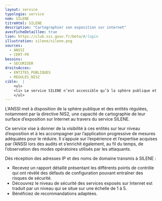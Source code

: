 ```yaml
---
layout: service
typologie: service
nom: SILENE
titreHtml: SILENE
description: "Cartographier son exposition sur internet"
avecFicheDetaillee: true
lien: https://club.ssi.gouv.fr/beta/#/login
illustration: silene/silene.png
sources:
  - ANSSI
  - CERT-FR
besoins: 
  - SECURISER
droitsAcces:
  - ENTITES_PUBLIQUES
  - REGULES_NIS2
cible:  |
    <ul>
    <li> Le service SILENE n’est accessible qu’à la sphère publique et aux entités réglementées notamment par la directive NIS2. </li>
    </ul>
---
```

L’ANSSI met à disposition de la sphère publique et des entités régulées, notamment par la directive NIS2, une capacité de cartographie de leur surface d’exposition sur Internet au travers du service SILENE.

Ce service vise à donner de la visibilité à ces entités sur leur niveau d’exposition et à les accompagner par l’application progressive de mesures adéquates pour le réduire. Il s’appuie sur l’expérience et l’expertise acquises par l’ANSSI lors des audits et s’enrichit également, au fil du temps, de l’observation des modes opératoires utilisés par les attaquants.

Dès réception des adresses IP et des noms de domaine transmis à SILENE :
<ul>
  <li>Recevez un rapport détaillé présentant les différents points de contrôle qui ont révélé des défauts de configuration pouvant entraîner des risques de sécurité.</li>
  <li>Découvrez le niveau de sécurité des services exposés sur Internet est traduit par un niveau qui se situe sur une échelle de 1 à 5.</li>
  <li>Bénéficiez de recommandations adaptées.</li>
</ul>